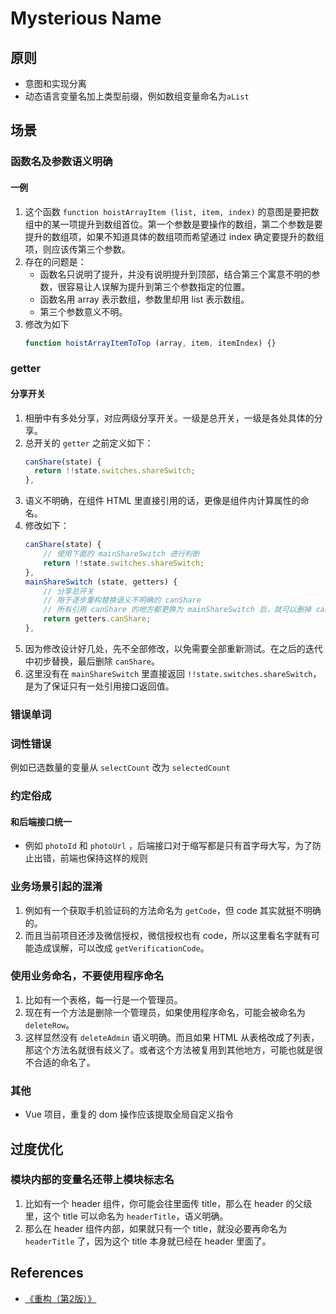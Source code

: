 # Mysterious Name


## 原则
* 意图和实现分离
* 动态语言变量名加上类型前缀，例如数组变量命名为`aList`


## 场景
### 函数名及参数语义明确
#### 一例
1. 这个函数 `function hoistArrayItem (list, item, index)` 的意图是要把数组中的某一项提升到数组首位。第一个参数是要操作的数组，第二个参数是要提升的数组项，如果不知道具体的数组项而希望通过 index 确定要提升的数组项，则应该传第三个参数。
2. 存在的问题是：
    * 函数名只说明了提升，并没有说明提升到顶部，结合第三个寓意不明的参数，很容易让人误解为提升到第三个参数指定的位置。
    * 函数名用 array 表示数组，参数里却用 list 表示数组。
    * 第三个参数意义不明。
3. 修改为如下
    ```js
    function hoistArrayItemToTop (array, item, itemIndex) {}
    ```

### getter
#### 分享开关
1. 相册中有多处分享，对应两级分享开关。一级是总开关，一级是各处具体的分享。
2. 总开关的 `getter` 之前定义如下：
    ```js
    canShare(state) {
      return !!state.switches.shareSwitch;
    },
    ```
3. 语义不明确，在组件 HTML 里直接引用的话，更像是组件内计算属性的命名。
4. 修改如下：
    ```js
    canShare(state) {
        // 使用下面的 mainShareSwitch 进行判断
        return !!state.switches.shareSwitch;
    },
    mainShareSwitch (state, getters) {
        // 分享总开关
        // 用于逐步重构替换语义不明确的 canShare
        // 所有引用 canShare 的地方都更换为 mainShareSwitch 后，就可以删掉 canShare
        return getters.canShare;
    },
    ```
5. 因为修改设计好几处，先不全部修改，以免需要全部重新测试。在之后的迭代中初步替换，最后删除 `canShare`。
6. 这里没有在 `mainShareSwitch` 里直接返回 `!!state.switches.shareSwitch`，是为了保证只有一处引用接口返回值。

### 错误单词

### 词性错误
例如已选数量的变量从 `selectCount` 改为 `selectedCount`

### 约定俗成
#### 和后端接口统一
* 例如 `photoId` 和 `photoUrl` ，后端接口对于缩写都是只有首字母大写，为了防止出错，前端也保持这样的规则

### 业务场景引起的混淆
1. 例如有一个获取手机验证码的方法命名为 `getCode`，但 code 其实就挺不明确的。
2. 而且当前项目还涉及微信授权，微信授权也有 code，所以这里看名字就有可能造成误解，可以改成 `getVerificationCode`。

### 使用业务命名，不要使用程序命名
1. 比如有一个表格，每一行是一个管理员。
2. 现在有一个方法是删除一个管理员，如果使用程序命名，可能会被命名为 `deleteRow`。
3. 这样显然没有 `deleteAdmin` 语义明确。而且如果 HTML 从表格改成了列表，那这个方法名就很有歧义了。或者这个方法被复用到其他地方，可能也就是很不合适的命名了。


### 其他
* Vue 项目，重复的 dom 操作应该提取全局自定义指令


## 过度优化
### 模块内部的变量名还带上模块标志名
1. 比如有一个 header 组件，你可能会往里面传 title，那么在 header 的父级里，这个 title 可以命名为 `headerTitle`，语义明确。
2. 那么在 header 组件内部，如果就只有一个 title，就没必要再命名为 `headerTitle` 了，因为这个 title 本身就已经在 header 里面了。




















































## References
* [《重构（第2版）》](https://book.douban.com/subject/33400354/)
